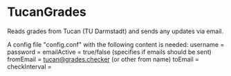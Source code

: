 # TucanGrades

Reads grades from Tucan (TU Darmstadt) and sends any updates via email.

A config file "config.conf" with the following content is needed:
username = <TUCAN USERID>
password = <TUCAN PASSWORD>
emailActive = true/false (specifies if emails should be sent)
fromEmail = tucan@grades.checker (or other from name)
toEmail = <EMAIL ADDRESS TO RECEIVE UPDATES>
checkInterval = <TIME INTERVAL TO CHECK GRADES IN MINUTES>
